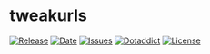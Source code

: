 # tweakurls

[![Release](https://img.shields.io/github/v/release/franck-paul/tweakurls)](https://github.com/franck-paul/tweakurls/releases)
[![Date](https://img.shields.io/github/release-date/franck-paul/tweakurls)](https://github.com/franck-paul/tweakurls/releases)
[![Issues](https://img.shields.io/github/issues/franck-paul/tweakurls)](https://github.com/franck-paul/tweakurls/issues)
[![Dotaddict](https://img.shields.io/badge/dotaddict-official-green.svg)](https://plugins.dotaddict.org/dc2/details/tweakurls)
[![License](https://img.shields.io/github/license/franck-paul/tweakurls)](https://github.com/franck-paul/tweakurls/blob/master/LICENSE)

